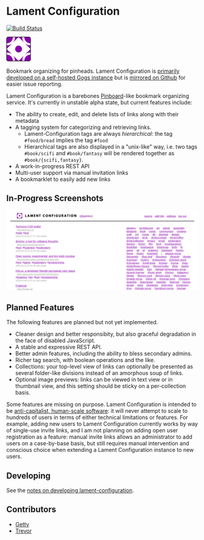 # Lament Configuration

[![Build Status](https://ci.infinitenegativeutility.com/api/badges/getty/lament-configuration/status.svg)](https://ci.infinitenegativeutility.com/getty/lament-configuration)

![lament configuration logo](/static/lc_64.png)

Bookmark organizing for pinheads. Lament Configuration is [primarily developed on a self-hosted Gogs instance](https://git.infinitenegativeutility.com/getty/lament-configuration) but is [mirrored on Github](https://github.com/aisamanra/lament-configuration) for easier issue reporting.

Lament Configuration is a barebones [Pinboard](https://pinboard.in/)-like bookmark organizing service. It's currently in unstable alpha state, but current features include:
- The ability to create, edit, and delete lists of links along with their metadata
- A tagging system for categorizing and retrieving links.
    - Lament-Configuration tags are always _hierarchical_: the tag `#food/bread` implies the tag `#food`
    - Hierarchical tags are also displayed in a "unix-like" way, i.e. two tags `#book/scifi` and `#book/fantasy` will be rendered together as `#book/{scifi,fantasy}`.
- A work-in-progress REST API
- Multi-user support via manual invitation links
- A bookmarklet to easily add new links

## In-Progress Screenshots

![screenshot 02](/screenshots/lament-configuration-inprogress-02.png)

## Planned Features

The following features are planned but not yet implemented.
- Cleaner design and better responsibity, but also graceful degradation in the face of disabled JavaScript.
- A stable and expressive REST API.
- Better admin features, including the ability to bless secondary admins.
- Richer tag search, with boolean operations and the like.
- Collections: your top-level view of links can optionally be presented as several folder-like divisions instead of an amorphous soup of links.
- Optional image previews: links can be viewed in text view or in thumbnail view, and this setting should be sticky on a per-collection basis.

Some features are missing on purpose. Lament Configuration is intended to be [anti-capitalist, human-scale software](https://medium.com/@jkriss/anti-capitalist-human-scale-software-and-why-it-matters-5936a372b9d): it will never attempt to scale to hundreds of users in terms of either technical limitations or features. For example, adding new users to Lament Configuration currently works by way of single-use invite links, and I am not planning on adding open user registration as a feature: manual invite links allows an administrator to add users on a case-by-base basis, but still requires manual intervention and conscious choice when extending a Lament Configuration instance to new users.

## Developing

See the [notes on developing lament-configuration](DEVELOPING.md).

## Contributors

- [Getty](https://twitter.com/aisamanra)
- [Trevor](https://twitter.com/moltarx)
